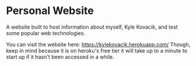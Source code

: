 # Personal Website
A website built to host information about myself, Kyle Kovacik, and test some popular web technologies.

You can visit the website here: https://kylekovacik.herokuapp.com/
Though, keep in mind because it is on heroku's free tier it will take up to a minute to start up if it hasn't been accessed in a while.
